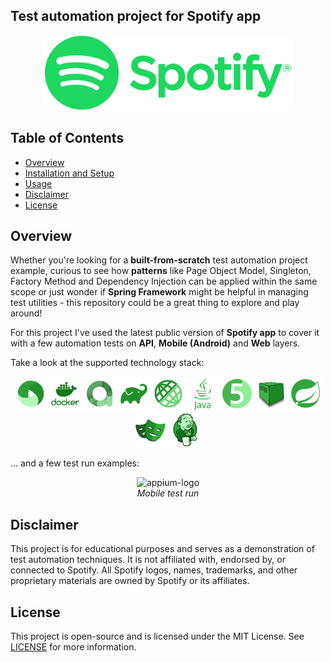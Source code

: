 ## Test automation project for Spotify app

<p align="center">
  <img src="media/logo/Spotify_Logo_RGB_Green.png" alt="spotify-logo" width="400">
</p>

## Table of Contents
- [Overview](#overview)
- [Installation and Setup](#installation-and-setup)
- [Usage](#usage)
- [Disclaimer](#disclaimer)
- [License](#license)

## Overview
Whether you're looking for a **built-from-scratch** test automation project example, curious to see how **patterns** like Page Object Model, Singleton, Factory Method and Dependency Injection can be applied within the same scope or just wonder if **Spring Framework** might be helpful in managing test utilities - this repository could be a great thing to explore and play around! 

For this project I've used the latest public version of **Spotify app** to cover it with a few automation tests on **API**, **Mobile (Android)** and **Web** layers.

Take a look at the supported technology stack:
<p align="center">
<img src="media/icons/appium.png" alt="appium-logo" width="55"><img src="media/icons/docker.png" alt="docker-logo" width="55"><img src="media/icons/allure.png" alt="allure-logo" width="55"><img src="media/icons/gradle.png" alt="gradle-logo" width="55"><img src="media/icons/restassured.png" alt="restassured-logo" width="55"><img src="media/icons/java.png" alt="java-logo" width="55"><img src="media/icons/junit5.png" alt="junit5-logo" width="55"><img src="media/icons/selenoid.png" alt="selenoid-logo" width="55"><img src="media/icons/spring.png" alt="spring-logo" width="55"><img src="media/icons/playwright.png" alt="jenkins-logo" width="55"><img src="media/icons/jenkins.png" alt="jenkins-logo" width="55">
</p>

... and a few test run examples:

<p align="center">
<img src="media/gifs/mobile_test_run.gif" alt="appium-logo" width="400">
<br>
<i>Mobile test run</i>
</p>



## Disclaimer

This project is for educational purposes and serves as a demonstration of test automation techniques. It is not affiliated with, endorsed by, or connected to Spotify. All Spotify logos, names, trademarks, and other proprietary materials are owned by Spotify or its affiliates.

## License

This project is open-source and is licensed under the MIT License. See [LICENSE](./LICENSE) for more information.
